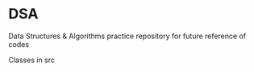 # DSA
Data Structures &amp; Algorithms practice repository for future reference of codes

Classes in src
